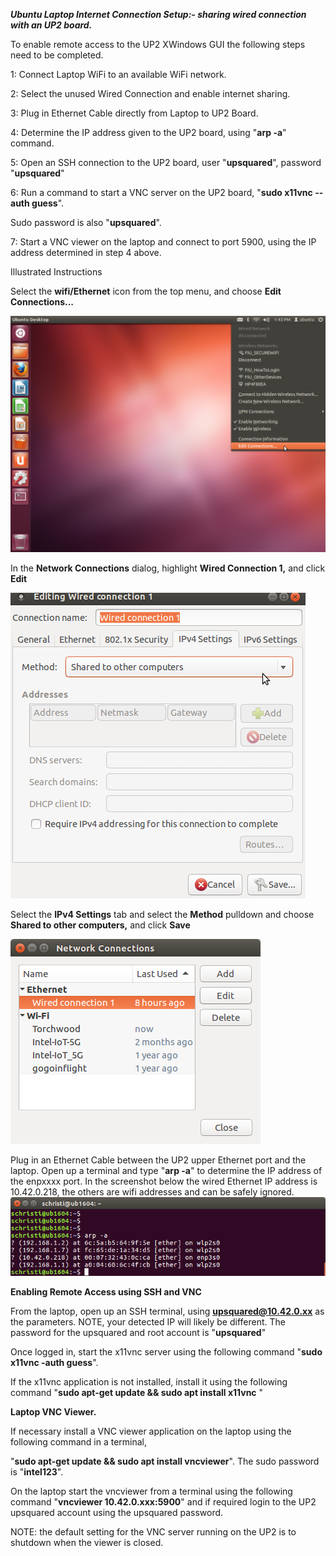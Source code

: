 
***Ubuntu Laptop Internet Connection Setup:- sharing wired connection with
an UP2 board.***

To enable remote access to the UP2 XWindows GUI the following steps need
to be completed.

1: Connect Laptop WiFi to an available WiFi network.

2: Select the unused Wired Connection and enable internet sharing.

3: Plug in Ethernet Cable directly from Laptop to UP2 Board.

4: Determine the IP address given to the UP2 board, using "**arp -a**"
command.

5: Open an SSH connection to the UP2 board, user "**upsquared**", password
"**upsquared**"

6: Run a command to start a VNC server on the UP2 board, "**sudo x11vnc
--auth guess**".

Sudo password is also "**upsquared**".

7: Start a VNC viewer on the laptop and connect to port 5900, using the
IP address determined in step 4 above.

Illustrated Instructions

Select the **wifi/Ethernet** icon from the top menu, and choose **Edit
Connections...**

![](./images/edit_connections1.png)

In the **Network Connections** dialog, highlight **Wired Connection 1,**
and click **Edit**

![](./images/wired_connection1.png)

Select the **IPv4 Settings** tab and select the **Method** pulldown and
choose **Shared to other computers,** and click **Save**

![](./images/network_connections1.png)

Plug in an Ethernet Cable between the UP2 upper Ethernet port and the
laptop. Open up a terminal and type "**arp -a**" to determine the IP
address of the enpxxxx port. In the screenshot below the wired Ethernet
IP address is 10.42.0.218, the others are wifi addresses and can be
safely ignored.
![](./images/arp1.png)

**Enabling Remote Access using SSH and VNC**

From the laptop, open up an SSH terminal, using **upsquared@10.42.0.xx**
as the parameters. NOTE, your detected IP will likely be different. The
password for the upsquared and root account is "**upsquared**"

Once logged in, start the x11vnc server using the following command
"**sudo x11vnc -auth guess**".

If the x11vnc application is not installed, install it using the
following command "**sudo apt-get update && sudo apt install x11vnc** "

**Laptop VNC Viewer.**

If necessary install a VNC viewer application on the laptop using the
following command in a terminal,

"**sudo apt-get update && sudo apt install vncviewer**". The sudo password
is "**intel123**".

On the laptop start the vncviewer from a terminal using the following
command "**vncviewer 10.42.0.xxx:5900**" and if required login to the UP2
upsquared account using the upsquared password.

NOTE: the default setting for the VNC server running on the UP2 is to
shutdown when the viewer is closed.
